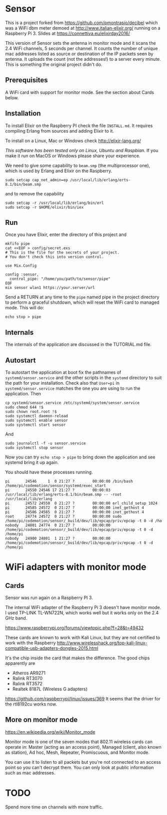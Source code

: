 # Sensor 

This is a project forked from https://github.com/pmontrasio/decibel which was a WiFi dbm meter demoed at http://www.italian-elixir.org/ running on a Raspberry Pi 3. Slides at https://connettiva.eu/elixirday2016/

This version of Sensor sets the antenna in monitor mode and it scans the 2.4 WiFi channels, 5 seconds per channel.
It counts the number of unique mac addresses listed as source or destination of the IP packets seen by antenna.
It uploads the count (not the addresses!) to a server every minute. This is something the original project didn't do.

## Prerequisites

A WiFi card with support for monitor mode. See the section about Cards below.


## Installation

To install Elixir on the Raspberry PI check the file ```INSTALL.md```. It requires compiling Erlang from sources and adding Elixir to it.

To install on a Linux, Mac or Windows check http://elixir-lang.org/

*This software has been tested only on Linux, Ubuntu and Raspbian*. If you make it run on MacOS or Windows please share your experience.

We need to give some capability to ```beam.smp``` (the multiprocessor one), which is used by Erlang and Elixir on the Raspberry.

```
sudo setcap cap_net_admin=ep /usr/local/lib/erlang/erts-8.1/bin/beam.smp
```

and to remove the capability

```
sudo setcap -r /usr/local/lib/erlang/bin/erl
sudo setcap -r $HOME/elixir/bin/iex
```

## Run

Once you have Elixir, enter the directory of this project and

```
mkfifo pipe
cat <<EOF > config/secret.exs
# This is the file for the secrets of your project.
# You don't check this into version control.

use Mix.Config

config :sensor,
  control_pipe: "/home/you/path/to/sensor/pipe"
EOF
mix sensor wlan1 https://your.server/url
```

Send a RETURN at any time to the ```pipe``` named pipe in the project directory to perform a graceful shutdown, which will reset the WiFi card to managed mode. This will do:

```
echo stop > pipe
```

## Internals

The internals of the application are discussed in the TUTORIAL.md file.


## Autostart

To autostart the application at boot fix the pathnames of ```systemd/sensor.service``` and the other scripts in the ```systemd``` directory to suit the path for your installation. Check also that ```User=pi``` in ```systemd/sensor.service``` matches the one you are using to run the application. Then

```
cp systemd/sensor.service /etc/systemd/system/sensor.service
sudo chmod 644 !$
sudo chown root.root !$
sudo systemctl daemon-reload
sudo systemctl enable sensor
sudo systemctl start sensor
```

And 

```
sudo journalctl -f -u sensor.service
sudo systemctl stop sensor
```

Now you can try ```echo stop > pipe``` to bring down the application and see systemd bring it up again.

You should have these processes running.

```
pi       24546     1  0 21:27 ?        00:00:00 /bin/bash /home/pi/codemotion/sensor/systemd/exec_start
pi       24550 24546 17 21:27 ?        00:00:03 /usr/local/lib/erlang/erts-8.1/bin/beam.smp -- -root /usr/local/lib/erlang 
pi       24572 24550  0 21:27 ?        00:00:00 erl_child_setup 1024
pi       24585 24572  0 21:27 ?        00:00:00 inet_gethost 4
pi       24586 24585  0 21:27 ?        00:00:00 inet_gethost 4
root     24774 24572  0 21:27 ?        00:00:00 sudo /home/pi/codemotion/sensor/_build/dev/lib/epcap/priv/epcap -t 0 -d /ho
nobody   24801 24774  0 21:27 ?        00:00:00 /home/pi/codemotion/sensor/_build/dev/lib/epcap/priv/epcap -t 0 -d /home/pi
nobody   24900 24801  1 21:27 ?        00:00:00 /home/pi/codemotion/sensor/_build/dev/lib/epcap/priv/epcap -t 0 -d /home/pi
```


# WiFi adapters with monitor mode

## Cards

Sensor was run again on a Raspberry PI 3.

The internal WiFi adapter of the Raspberry Pi 3 doesn't have monitor mode. I used TP-LINK TL-WN722N, which works well but it works only on the 2.4 GHz band.

https://www.raspberrypi.org/forums/viewtopic.php?f=28&t=49432

These cards are known to work with Kali Linux, but they are not certified to work with the Raspberry
http://www.wirelesshack.org/top-kali-linux-compatible-usb-adapters-dongles-2015.html

It's the chip inside the card that makes the difference. The good chips apparently are

* Atheros AR9271
* Ralink RT3070
* Ralink RT3572
* Realtek 8187L (Wireless G adapters)

https://github.com/raspberrypi/linux/issues/369
It seems that the driver for the rtl8192cu works now.


## More on monitor mode

https://en.wikipedia.org/wiki/Monitor_mode

Monitor mode is one of the seven modes that 802.11 wireless cards can operate in: Master (acting as an access point), Managed (client, also known as station), Ad hoc, Mesh, Repeater, Promiscuous, and Monitor mode.

You can use it to listen to all packets but you're not connected to an access point so you can't decrypt them.
You can only look at public information such as mac addresses.


# TODO

Spend more time on channels with more traffic.
